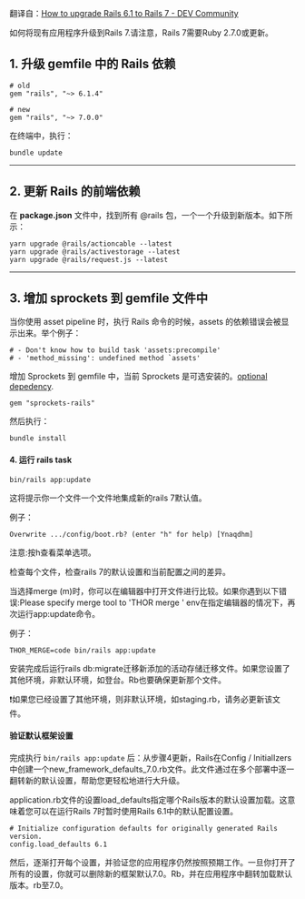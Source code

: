 翻译自：[How to upgrade Rails 6.1 to Rails 7 - DEV Community](https://dev.to/thomasvanholder/how-to-upgrade-rails-61-to-rails-7-33a3)





如何将现有应用程序升级到Rails 7.请注意，Rails 7需要Ruby 2.7.0或更新。



## 1. 升级 gemfile 中的 Rails 依赖

```
# old
gem "rails", "~> 6.1.4"

# new
gem "rails", "~> 7.0.0"
```



在终端中，执行：

```
bundle update
```



------

## 2. 更新 Rails 的前端依赖

在 **package.json** 文件中，找到所有 @rails 包，一个一个升级到新版本。如下所示：

```
yarn upgrade @rails/actioncable --latest
yarn upgrade @rails/activestorage --latest
yarn upgrade @rails/request.js --latest
```



------

## 3. 增加 sprockets 到 gemfile 文件中

当你使用 asset pipeline 时，执行 Rails 命令的时候，assets 的依赖错误会被显示出来。举个例子：

```
# - Don't know how to build task 'assets:precompile'
# - 'method_missing': undefined method `assets'
```



增加 Sprockets 到 gemfile 中，当前 Sprockets 是可选安装的。[optional depedency](https://edgeguides.rubyonrails.org/upgrading_ruby_on_rails.html#sprockets-is-now-an-optional-dependency).

```
gem "sprockets-rails"
```



然后执行：

```
bundle install
```



#### 4. 运行 rails task



```
bin/rails app:update
```



这将提示你一个文件一个文件地集成新的rails 7默认值。



例子：

```
Overwrite .../config/boot.rb? (enter "h" for help) [Ynaqdhm]
```



注意:按h查看菜单选项。



检查每个文件，检查rails 7的默认设置和当前配置之间的差异。



当选择merge (m)时，你可以在编辑器中打开文件进行比较。如果你遇到以下错误:Please specify merge tool to 'THOR merge ' env在指定编辑器的情况下，再次运行app:update命令。



例子：



```
THOR_MERGE=code bin/rails app:update
```



安装完成后运行rails db:migrate迁移新添加的活动存储迁移文件。如果您设置了其他环境，非默认环境，如登台。Rb也要确保更新那个文件。



❗️如果您已经设置了其他环境，则非默认环境，如staging.rb，请务必更新该文件。



#### 验证默认框架设置



完成执行 `bin/rails app:update` 后：从步骤4更新，Rails在Config / InitialIzers中创建一个new_framework_defaults_7.0.rb文件。此文件通过在多个部署中逐一翻转新的默认设置，帮助您更轻松地进行大升级。



application.rb文件的设置load_defaults指定哪个Rails版本的默认设置加载。这意味着您可以在运行Rails 7时暂时使用Rails 6.1中的默认配置设置。



```
# Initialize configuration defaults for originally generated Rails version.
config.load_defaults 6.1
```



然后，逐渐打开每个设置，并验证您的应用程序仍然按照预期工作。一旦你打开了所有的设置，你就可以删除新的框架默认7.0。Rb，并在应用程序中翻转加载默认版本。rb至7.0。









